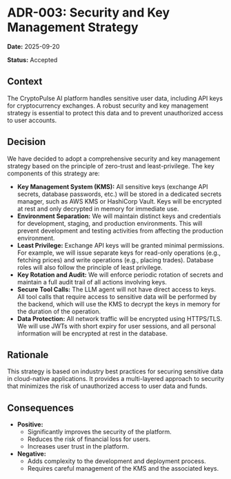 # ADR-003: Security and Key Management Strategy

**Date:** 2025-09-20

**Status:** Accepted

## Context

The CryptoPulse AI platform handles sensitive user data, including API keys for cryptocurrency exchanges. A robust security and key management strategy is essential to protect this data and to prevent unauthorized access to user accounts.

## Decision

We have decided to adopt a comprehensive security and key management strategy based on the principle of zero-trust and least-privilege. The key components of this strategy are:

*   **Key Management System (KMS):** All sensitive keys (exchange API secrets, database passwords, etc.) will be stored in a dedicated secrets manager, such as AWS KMS or HashiCorp Vault. Keys will be encrypted at rest and only decrypted in memory for immediate use.
*   **Environment Separation:** We will maintain distinct keys and credentials for development, staging, and production environments. This will prevent development and testing activities from affecting the production environment.
*   **Least Privilege:** Exchange API keys will be granted minimal permissions. For example, we will issue separate keys for read-only operations (e.g., fetching prices) and write operations (e.g., placing trades). Database roles will also follow the principle of least privilege.
*   **Key Rotation and Audit:** We will enforce periodic rotation of secrets and maintain a full audit trail of all actions involving keys.
*   **Secure Tool Calls:** The LLM agent will not have direct access to keys. All tool calls that require access to sensitive data will be performed by the backend, which will use the KMS to decrypt the keys in memory for the duration of the operation.
*   **Data Protection:** All network traffic will be encrypted using HTTPS/TLS. We will use JWTs with short expiry for user sessions, and all personal information will be encrypted at rest in the database.

## Rationale

This strategy is based on industry best practices for securing sensitive data in cloud-native applications. It provides a multi-layered approach to security that minimizes the risk of unauthorized access to user data and funds.

## Consequences

*   **Positive:**
    *   Significantly improves the security of the platform.
    *   Reduces the risk of financial loss for users.
    *   Increases user trust in the platform.
*   **Negative:**
    *   Adds complexity to the development and deployment process.
    *   Requires careful management of the KMS and the associated keys.
